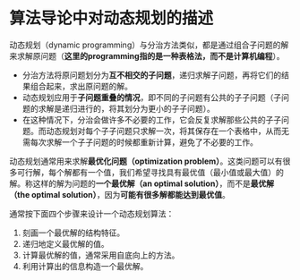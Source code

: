# 算法导论中对动态规划的描述

动态规划（dynamic programming）与分治方法类似，都是通过组合子问题的解来求解原问题（**这里的programming指的是一种表格法，而不是计算机编程**）。

* 分治方法将原问题划分为**互不相交的子问题**，递归求解子问题，再将它们的结果组合起来，求出原问题的解。
* 动态规划应用于**子问题重叠的情况**，即不同的子问题有公共的子子问题（子问题的求解是递归进行的，将其划分为更小的子子问题）。
* 在这种情况下，分治会做许多不必要的工作，它会反复求解那些公共的子子问题。而动态规划对每个子子问题只求解一次，将其保存在一个表格中，从而无需每次求解一个子子问题的时候都重新计算，避免了不必要的工作。

动态规划通常用来求解**最优化问题（optimization problem）**。这类问题可以有很多可行解，每个解都有一个值，我们希望寻找具有最优值（最小值或最大值）的解。称这样的解为问题的**一个最优解（an optimal solution）**，而不是**最优解（the optimal solution）**，因为**可能有很多解都能达到最优值**。

通常按下面四个步骤来设计一个动态规划算法：

1. 刻画一个最优解的结构特征。
2. 递归地定义最优解的值。
3. 计算最优解的值，通常采用自底向上的方法。
4. 利用计算出的信息构造一个最优解。